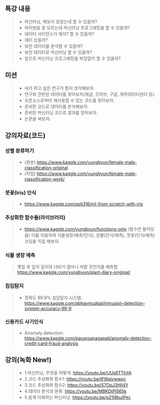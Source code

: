 ## 특강 내용
> * 머신러닝, 해보지 않았는데 할 수 있을까?
> * 파이썬을 잘 모르는데 머신러닝 프로그래밍을 할 수 있을까?
> * 데이터 사이언스가 뭐지? 할 수 있을까?
> * 재미 있을까?
> * 보안 데이터를 분석할 수 있을까?
> * 보안 데이터로 머신러닝 할 수 있을까? 
> * 앞으로 머신러닝 프로그래밍을 부담없이 할 수 있을까?

## 미션 
> * 내가 하고 싶은 연구가 뭔지 생각해보자.
> * 연구와 관련된 데이터를 찾아보자(캐글, 깃허브, 구글, 제주데이터센터 등).
> * 오픈소스로부터 재사용할 수 있는 코드를 찾아보자. 
> * 준비한 코드로 데이터를 분석해보자.
> * 준비한 머신러닝 코드로 결과를 얻어보자.
> * 논문을 써보자. 

## 강의자료(코드)

### 성별 분류하기
> * (원본) https://www.kaggle.com/yungbyun/female-male-classification-original
> * (작업) https://www.kaggle.com/yungbyun/female-male-classification-work/

### 붓꽃(Iris) 인식
> * https://www.kaggle.com/ash316/ml-from-scratch-with-iris

### 추상화한 함수들(라이브러리)
> * https://www.kaggle.com/yungbyun/functions-only (함수만 들어있음) 이를 이용하여 식물생장(예측/인식), 성별(인식/예측), 붓꽃(인식/예측) 코딩을 직접 해보자. 

### 식물 생장 예측
> 몇일 후 잎의 길이와 너비가 얼마나 자랄 것인지를 예측함. <br/>
> https://www.kaggle.com/yungbyun/plant-diary-original/

### 침입탐지
> * 정확도 99.9% 침입탐지 시스템: https://www.kaggle.com/abhaymudgal/intrusion-detection-system-accuracy-99-9

### 신용카드 사기인식
> * Anomaly detection: https://www.kaggle.com/pavansanagapati/anomaly-detection-credit-card-fraud-analysis

## 강의(녹화 New!)
> * 1.머신러닝, 무엇을 어떻게: https://youtu.be/UUs6TTIrjlA
> * 2.코드 추상화와 함수1: https://youtu.be/tFl6pjywwoc
> * 3.코드 추상화와 함수2: https://youtu.be/S7OpJ3HlI4Y
> * 4.데이터 분석과 분류: https://youtu.be/MBKDtPl565k
> * 5.쉽게 이해하는 머신러닝: https://youtu.be/p21j8buIPec

